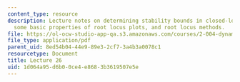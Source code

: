 ```yaml
---
content_type: resource
description: Lecture notes on determining stability bounds in closed-loop systems,
  some basic properties of root locus plots, and root locus methods.
file: https://ol-ocw-studio-app-qa.s3.amazonaws.com/courses/2-004-dynamics-and-control-ii-spring-2008/1d064a95d6b00ce4e8683b3619507e5e_lecture_26.pdf
file_type: application/pdf
parent_uid: 8ed54b04-44e9-89e3-2cf7-3a4b3a0078c1
resourcetype: Document
title: Lecture 26
uid: 1d064a95-d6b0-0ce4-e868-3b3619507e5e
---
```

